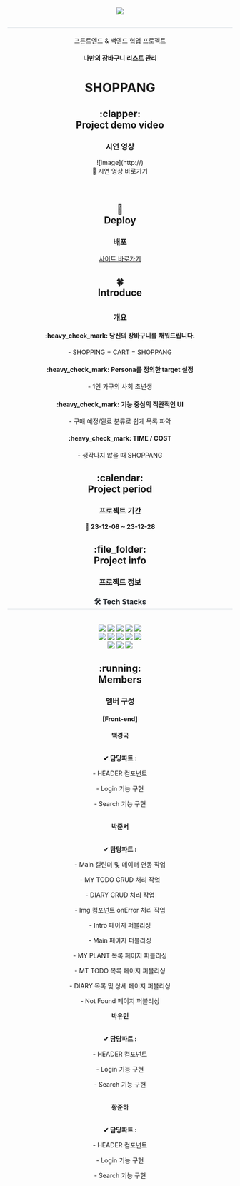 <div align= "center">
    <img src="./public/assets/images/readme_images/최종logo_3.svg" />
</div>
<div align= "center"> 
    <h2 style="border-bottom: 1px solid #d8dee4; color: #282d33;"></h2>  
    <div style="font-weight: 700; font-size: 15px; text-align: center; color: #282d33;"></div> 
</div>
<div align = "center">
    <p>프론트엔드 & 백엔드 협업 프로젝트</p>
    <h4>나만의 장바구니 리스트 관리</h4>
    <h1>SHOPPANG</h1>
</div>
<div align="center">
    <h2>
        :clapper:<br/>
        Project demo video
    </h2>
    <h3>
        시연 영상
    </h3>
</div>
<div align="center">
    ![image](http://)
</div>
<div align="center">
    <span>
        🔹
        <a herf="" target="_blank">
            시연 영상 바로가기
        </a>
    </span>
</div>
<br/><br/>
<div align="center">
    <h2>
        🌱
        <br/>
        Deploy
    </h2>
    <h3>배포</h3>
</div>
<div align="center">
    <span>
        <a href="" target="_blank">
            사이트 바로가기
        </a>    
    </span>
</div>
<div align="center">
    <h2>
        🍀<br/>
        Introduce<br/>
    <h2>
</div>
<div align="center">
  <h3>
    개요
  </h3>
</div>
<div align="center">
  <h4>
    :heavy_check_mark:
    당신의 장바구니를 채워드립니다.
  </h4>
  <p>
    - SHOPPING + CART = SHOPPANG
  </p>  
  <h4>
    :heavy_check_mark:
    Persona를 정의한 target 설정
  </h4>
  <p>
    - 1인 가구의 사회 초년생
  </p>
  <h4>
    :heavy_check_mark:
    기능 중심의 직관적인 UI
  </h4>
  <p>
    - 구매 예정/완료 분류로 쉽게 목록 파악
  </p>  
  <h4>
    :heavy_check_mark:
    TIME / COST
  </h4>
  <p>
    - 생각나지 않을 때 SHOPPANG 
  </p>
</div>
<div align="center">  
  <h2>
    :calendar:<br/>
    Project period
  </h2>
  <h3>
    프로젝트 기간
  </h3>
</div>
<div align="center"> 
  <p>
    🔸 <b>23-12-08 ~ 23-12-28</b>
  </p>
</div>
<div align="center">  
  <h2>
    :file_folder:<br/>
    Project info
  </h2>
  <h3>
    프로젝트 정보
  </h3>
</div>
<div align= "center">
    <h3 style="border-bottom: 1px solid #d8dee4; color: #282d33;"> 🛠️ Tech Stacks </h3> <br> 
    <div style="margin: 0 auto; text-align: center;" align= "center">
        <img src="https://img.shields.io/badge/CSS3-1572B6?style=for-the-badge&logo=CSS3&logoColor=white">
        <img src="https://img.shields.io/badge/Eslint-4B32C3?style=for-the-badge&logo=Eslint&logoColor=white">
        <img src="https://img.shields.io/badge/Figma-F24E1E?style=for-the-badge&logo=Figma&logoColor=white">
        <img src="https://img.shields.io/badge/Git-F05032?style=for-the-badge&logo=Git&logoColor=white">
        <img src="https://img.shields.io/badge/Notion-000000?style=for-the-badge&logo=Notion&logoColor=white">
        <br/><img src="https://img.shields.io/badge/Prettier-F7B93E?style=for-the-badge&logo=Prettier&logoColor=white">
        <img src="https://img.shields.io/badge/React-61DAFB?style=for-the-badge&logo=React&logoColor=white">
        <img src="https://img.shields.io/badge/Sass-CC6699?style=for-the-badge&logo=Sass&logoColor=white">
        <img src="https://img.shields.io/badge/Slack-4A154B?style=for-the-badge&logo=Slack&logoColor=white">
        <img src="https://img.shields.io/badge/Github-181717?style=for-the-badge&logo=Github&logoColor=white">
        <br/><img src="https://img.shields.io/badge/HTML5-E34F26?style=for-the-badge&logo=HTML5&logoColor=white">
        <img src="https://img.shields.io/badge/Javascript-F7DF1E?style=for-the-badge&logo=Javascript&logoColor=white">
        <img src="https://img.shields.io/badge/StyledComponents-DB7093?style=for-the-badge&logo=StyledComponents&logoColor=white">
    </div>
</div>
<div align="center">  
  <h2>
    :running:<br/>
    Members
  </h2>
  <h3>
    멤버 구성
  </h3>
</div>
<div align="center">  
  <h4>
    <b>[Front-end]</b>
  </h4>
    <span>
      <b>백경국</b>
      </br>
    </span>
    <br />
    <p><b>✔ 담당파트 : </b></p>
    <p>
     - HEADER 컴포넌트
    </p>
    <p>
     - Login 기능 구현
    </p>
    <p>
     - Search 기능 구현
    </p>        
    <br/>
  <span>
      <b>박준서</b>
      <br />
  </span>
    <br />
    <p><b>✔ 담당파트 : </b></p>    
    <p>
      - Main 캘린더 및 데이터 연동 작업
    </p>
    <p>
      - MY TODO CRUD 처리 작업
    </p>
    <p>
      - DIARY CRUD 처리 작업
    </p>
    <p>
      - Img 컴포넌트 onError 처리 작업
    </p>
    <p>
      - Intro 페이지 퍼블리싱
    </p>
    <p>
      - Main 페이지 퍼블리싱
    </p>
    <p>
      - MY PLANT 목록 페이지 퍼블리싱
    </p>
    <p>
      - MT TODO 목록 페이지 퍼블리싱
    </p>
    <p>
      - DIARY 목록 및 상세 페이지 퍼블리싱
    </p>
    <p>
      - Not Found 페이지 퍼블리싱
    </p>
    <span>
      <b>박유민</b>
      </br>
    </span>
    <br />
    <p><b>✔ 담당파트 : </b></p>
    <p>
     - HEADER 컴포넌트
    </p>
    <p>
     - Login 기능 구현
    </p>
    <p>
     - Search 기능 구현
    </p>        
    <br/>
    <span>
      <b>황준하</b>
      </br>
    </span>
    <br />
    <p><b>✔ 담당파트 : </b></p>
    <p>
     - HEADER 컴포넌트
    </p>
    <p>
     - Login 기능 구현
    </p>
    <p>
     - Search 기능 구현
    </p>        
    <br/>      
</div>
